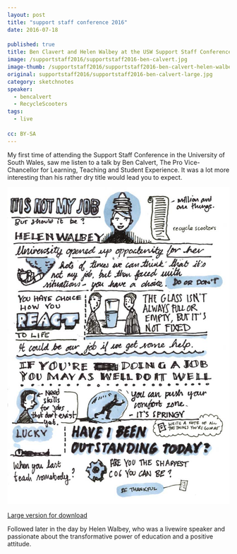 ```yaml
---
layout: post
title: "support staff conference 2016"
date: 2016-07-18

published: true
title: Ben Clavert and Helen Walbey at the USW Support Staff Conference 2016
image: /supportstaff2016/supportstaff2016-ben-calvert.jpg
image-thumb: /supportstaff2016/supportstaff2016-ben-calvert-helen-walbey.jpg
original: supportstaff2016/supportstaff2016-ben-calvert-large.jpg
category: sketchnotes
speaker:
  - bencalvert
  - RecycleScooters
tags:
  - live

cc: BY-SA
---
```


My first time of attending the Support Staff Conference in the University of South Wales, saw me listen to a talk by Ben Calvert, The Pro Vice-Chancellor for Learning, Teaching and Student Experience. It was a lot more interesting than his rather dry title would lead you to expect.

![](/images/supportstaff2016/supportstaff2016-helen-walbey.jpg)

<a href="/images/supportstaff2016/supportstaff2016-helen-walbey-large.jpg">Large version for download</a>

Followed later in the day by Helen Walbey, who was a livewire speaker and passionate about the transformative power of education and a positive attitude.
